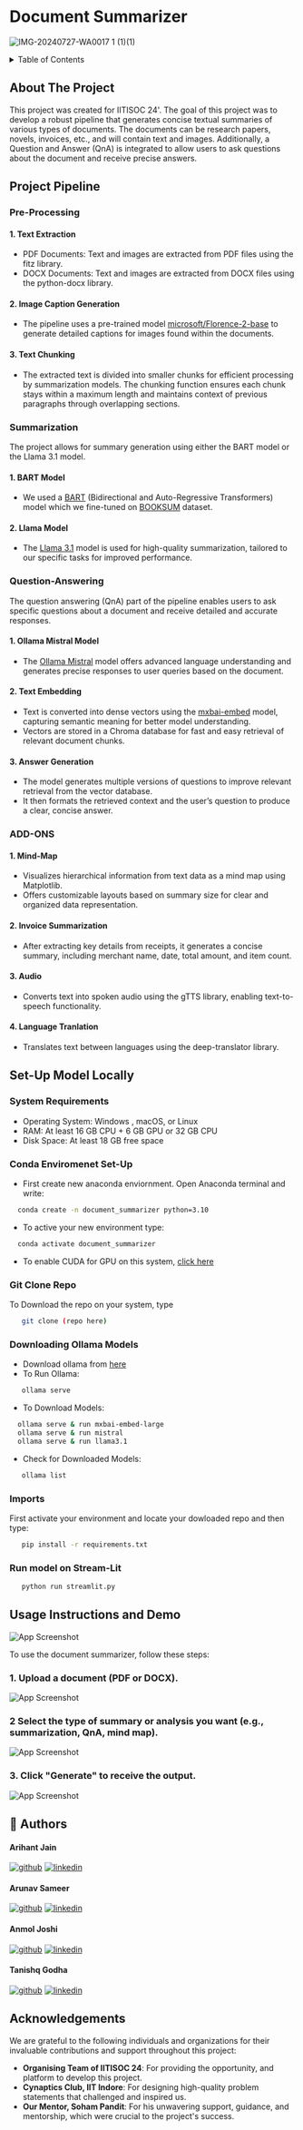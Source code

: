 
# Document Summarizer

![IMG-20240727-WA0017 1 (1)(1)](https://github.com/user-attachments/assets/b81271a0-5afa-4853-8475-ae42f409802f)



<details>
<summary>Table of Contents</summary>

- [Document Summarizer](#document-summarizer)
- [About The Project](#about-the-project)
- [Project Pipeline](#project-pipeline)
  - [Pre-Processing](#pre-processing)
  - [Summarization](#summarization)
  - [Question-Answering](#question-answering)
- [ADD-ONS](#add-ons)
- [Usage Instructions and Demo](#usage-instructions-and-demo)
- [Authors](#authors)
- [Acknowledgements](#acknowledgements)

</details>

## About The Project

This project was created for IITISOC 24'. The goal of this project was to develop a robust pipeline that generates concise textual summaries of various types of documents. The documents can be research papers, novels, invoices, etc., and will contain text and images. Additionally, a Question and Answer (QnA) is integrated to  allow users to ask questions about the document and receive precise answers.

## Project Pipeline


### Pre-Processing

#### 1. Text Extraction

- PDF Documents: Text and images are extracted from PDF files using the fitz library.
- DOCX Documents: Text and images are extracted from DOCX files using the python-docx library.


#### 2. Image Caption Generation
- The pipeline uses a pre-trained model [microsoft/Florence-2-base](https://huggingface.co/microsoft/Florence-2-base) to generate detailed captions for images found within the documents.


#### 3. Text Chunking

- The extracted text is divided into smaller chunks for efficient processing by summarization models. The chunking function ensures each chunk stays within a maximum length and maintains context of previous paragraphs through overlapping sections.

### Summarization
The project allows for summary generation using either the BART model or the Llama 3.1 model.

#### 1. BART Model
- We used a [BART](https://huggingface.co/facebook/bart-large-cnn) (Bidirectional and Auto-Regressive Transformers) model which we fine-tuned on [BOOKSUM](https://huggingface.co/datasets/kmfoda/booksum) dataset.

#### 2. Llama Model
- The [Llama 3.1](https://llama.meta.com) model is used for high-quality summarization, tailored to our specific tasks for improved performance.

### Question-Answering
The question answering (QnA) part of the pipeline enables users to ask specific questions about a document and receive detailed and accurate responses.

#### 1. Ollama Mistral Model

- The [Ollama Mistral](https://ollama.com/library/mistral) model offers advanced language understanding and generates precise responses to user queries based on the document.

#### 2. Text Embedding
- Text is converted into dense vectors using the [mxbai-embed](https://ollama.com/library/mxbai-embed-large) model, capturing semantic meaning for better model understanding.
- Vectors are stored in a Chroma database for fast and easy retrieval of relevant document chunks.
#### 3. Answer Generation
- The model generates multiple versions of questions to improve relevant retrieval from the vector database.
- It then formats the retrieved context and the user’s question to produce a clear, concise answer.




### ADD-ONS

#### 1. Mind-Map
- Visualizes hierarchical information from text data as a mind map using Matplotlib.
- Offers customizable layouts based on summary size for clear and organized data representation.

#### 2. Invoice Summarization
- After extracting key details from receipts, it generates a concise summary, including merchant name, date, total amount, and item count.
#### 3. Audio 
- Converts text into spoken audio using the gTTS library, enabling text-to-speech functionality. 
#### 4. Language Tranlation
- Translates text between languages using the deep-translator library.






## Set-Up Model Locally

### System Requirements

- Operating System: Windows , macOS, or Linux
- RAM: At least 16 GB CPU + 6 GB GPU or 32 GB CPU
- Disk Space: At least 18 GB free space

### Conda Enviromenet Set-Up
- First create new anaconda enviornment. Open Anaconda terminal and write:
```bash
  conda create -n document_summarizer python=3.10 
```

- To active your new environment type:
```bash
  conda activate document_summarizer 
```
- To enable CUDA for GPU on this system, [click here](https://pytorch.org/get-started/locally/)

### Git Clone Repo
To Download the repo on your system, type
```bash
   git clone (repo here)
```
### Downloading Ollama Models
- Download ollama from [here](https://ollama.com/)
- To Run Ollama:
```bash
   ollama serve
```
- To Download Models:
 ```bash
   ollama serve & run mxbai-embed-large
   ollama serve & run mistral
   ollama serve & run llama3.1
```
-  Check for Downloaded Models:
```bash
   ollama list
```
### Imports 
First activate your environment and locate your dowloaded repo and then type:
```bash
   pip install -r requirements.txt
```

### Run model on Stream-Lit
```bash
   python run streamlit.py
```












## Usage Instructions and Demo
![App Screenshot](https://via.placeholder.com/468x300?text=App+Screenshot+Here)

To use the document summarizer, follow these steps:

### 1. Upload a document (PDF or DOCX).
![App Screenshot](https://via.placeholder.com/468x300?text=App+Screenshot+Here)

### 2 Select the type of summary or analysis you want (e.g., summarization, QnA, mind map).
![App Screenshot](https://via.placeholder.com/468x300?text=App+Screenshot+Here)


### 3. Click "Generate" to receive the output.
![App Screenshot](https://via.placeholder.com/468x300?text=App+Screenshot+Here)
## 🔗 Authors

 #### Arihant Jain

 [![github](https://img.shields.io/badge/github-000?style=for-the-badge&logo=github&logoColor=white)](https://github.com/Arihant779)
[![linkedin](https://img.shields.io/badge/linkedin-0A66C2?style=for-the-badge&logo=linkedin&logoColor=white)](https://www.linkedin.com/in/arihant-jain-a946962a6/)

#### Arunav Sameer

 [![github](https://img.shields.io/badge/github-000?style=for-the-badge&logo=github&logoColor=white)](https://github.com/arunavsameer)
[![linkedin](https://img.shields.io/badge/linkedin-0A66C2?style=for-the-badge&logo=linkedin&logoColor=white)](https://www.linkedin.com/in/arunav-sameer-012129230/)

#### Anmol Joshi

 [![github](https://img.shields.io/badge/github-000?style=for-the-badge&logo=github&logoColor=white)](https://github.com/Anmol-Joshi004)
[![linkedin](https://img.shields.io/badge/linkedin-0A66C2?style=for-the-badge&logo=linkedin&logoColor=white)](https://www.linkedin.com/in/anmol-joshi-64a041286/)


#### Tanishq Godha 

 [![github](https://img.shields.io/badge/github-000?style=for-the-badge&logo=github&logoColor=white)](https://github.com/Tanishq-Godha)
[![linkedin](https://img.shields.io/badge/linkedin-0A66C2?style=for-the-badge&logo=linkedin&logoColor=white)](https://www.linkedin.com/in/tanishq-godha-08a7a12b0/)








## Acknowledgements

We are grateful to the following individuals and organizations for their invaluable contributions and support throughout this project:

- **Organising Team of IITISOC 24**: For providing the opportunity, and platform to develop this project. 
- **Cynaptics Club, IIT Indore**: For designing high-quality problem statements that challenged and inspired us.
- **Our Mentor, Soham Pandit**: For his unwavering support, guidance, and mentorship, which were crucial to the project's success.


